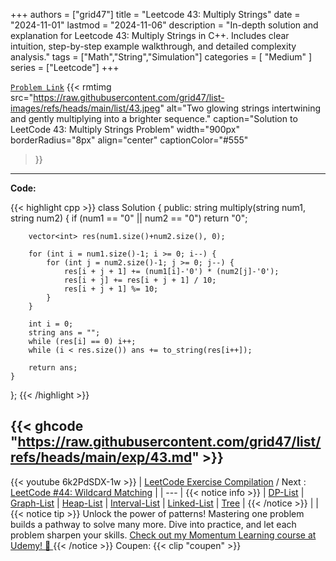 
+++
authors = ["grid47"]
title = "Leetcode 43: Multiply Strings"
date = "2024-11-01"
lastmod = "2024-11-06"
description = "In-depth solution and explanation for Leetcode 43: Multiply Strings in C++. Includes clear intuition, step-by-step example walkthrough, and detailed complexity analysis."
tags = ["Math","String","Simulation"]
categories = [
    "Medium"
]
series = ["Leetcode"]
+++



[`Problem Link`](https://leetcode.com/problems/multiply-strings/description/)
{{< rmtimg 
    src="https://raw.githubusercontent.com/grid47/list-images/refs/heads/main/list/43.jpeg" 
    alt="Two glowing strings intertwining and gently multiplying into a brighter sequence."
    caption="Solution to LeetCode 43: Multiply Strings Problem"
    width="900px"
    borderRadius="8px"
    align="center" 
    captionColor="#555"
>}}
---
**Code:**

{{< highlight cpp >}}
class Solution {
public:
    string multiply(string num1, string num2) {
        if (num1 == "0" || num2 == "0") return "0";
        
        vector<int> res(num1.size()+num2.size(), 0);
        
        for (int i = num1.size()-1; i >= 0; i--) {
            for (int j = num2.size()-1; j >= 0; j--) {
                res[i + j + 1] += (num1[i]-'0') * (num2[j]-'0');
                res[i + j] += res[i + j + 1] / 10;
                res[i + j + 1] %= 10;
            }
        }
        
        int i = 0;
        string ans = "";
        while (res[i] == 0) i++;
        while (i < res.size()) ans += to_string(res[i++]);
        
        return ans;
    }
};
{{< /highlight >}}

{{< ghcode "https://raw.githubusercontent.com/grid47/list/refs/heads/main/exp/43.md" >}}
---
{{< youtube 6k2PdSDX-1w >}}
| [LeetCode Exercise Compilation](https://grid47.xyz/leetcode/) / Next : [LeetCode #44: Wildcard Matching](https://grid47.xyz/posts/leetcode-44-wildcard-matching-solution/) |
| --- |
{{< notice info >}}
| [DP-List](https://grid47.xyz/lists/dp/) | [Graph-List](https://grid47.xyz/lists/graph/) | [Heap-List](https://grid47.xyz/lists/heap/) | [Interval-List](https://grid47.xyz/lists/interval/) | [Linked-List](https://grid47.xyz/lists/ll/) | [Tree](https://grid47.xyz/lists/tree/) |
{{< /notice >}}
| |
{{< notice tip >}}
Unlock the power of patterns! Mastering one problem builds a pathway to solve many more. Dive into practice, and let each problem sharpen your skills. [Check out my Momentum Learning course at Udemy! 🚀 ](https://www.udemy.com/course/algorithms-and-data-structures-in-cpp/)
{{< /notice >}}
Coupen: {{< clip "coupen" >}}
